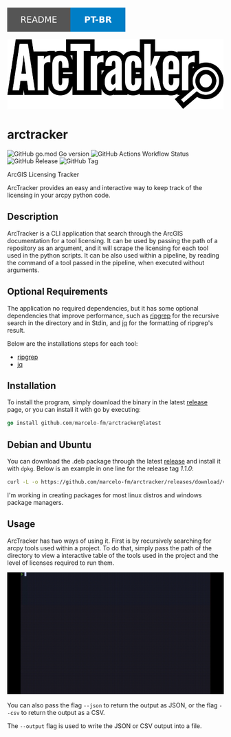 [![Readme PT-BR](/assets/readme-pt-br.svg)](/docs/readme/readme-pt-br.md)

![Logo](/assets/arctracker-logo.svg)

# arctracker

![GitHub go.mod Go version](https://img.shields.io/github/go-mod/go-version/marcelo-fm/arctracker?style=for-the-badge) ![GitHub Actions Workflow Status](https://img.shields.io/github/actions/workflow/status/marcelo-fm/arctracker/.github%2Fworkflows%2Fgo.yml?style=for-the-badge) ![GitHub Release](https://img.shields.io/github/v/release/marcelo-fm/arctracker?style=for-the-badge) ![GitHub Tag](https://img.shields.io/github/v/tag/marcelo-fm/arctracker?style=for-the-badge)

ArcGIS Licensing Tracker

ArcTracker provides an easy and interactive way to keep track of the licensing
in your arcpy python code.

## Description

ArcTracker is a CLI application that search through the ArcGIS documentation for
a tool licensing. It can be used by passing the path of a repository as an
argument, and it will scrape the licensing for each tool used in the python
scripts. It can be also used within a pipeline, by reading the command of a tool
passed in the pipeline, when executed without arguments.

## Optional Requirements

The application no required dependencies, but it has some optional dependencies that improve performance, such
as [ripgrep](https://github.com/BurntSushi/ripgrep) for the recursive search in
the directory and in Stdin, and [jq](https://github.com/jqlang/jq) for the
formatting of ripgrep's result.

Below are the installations steps for each tool:

- [ripgrep](https://github.com/BurntSushi/ripgrep?tab=readme-ov-file#installation)
- [jq](https://github.com/jqlang/jq?tab=readme-ov-file#installation)

## Installation

To install the program, simply download the binary in the latest
[release](https://github.com/marcelo-fm/arctracker/releases) page, or you can
install it with go by executing:

```go
go install github.com/marcelo-fm/arctracker@latest
```

## Debian and Ubuntu

You can download the .deb package through the latest [release](https://github.com/marcelo-fm/arctracker/releases)
and install it with `dpkg`. Below is an example in one line for the release tag _1.1.0_:

```bash
curl -L -o https://github.com/marcelo-fm/arctracker/releases/download/v1.1.0/arctracker_1.1.0-1_amd64.deb && sudo dpkg -i arctracker_1.1.0-1_amd64.deb
```

I'm working in creating packages for most linux distros and windows package managers.

## Usage

ArcTracker has two ways of using it. First is by recursively searching for arcpy tools used within a project. To do that, simply pass the path of the directory to view a interactive table of the tools used in the project and the level of licenses required to run them.

![ArcTracker Usage](/assets/arctracker.gif)

You can also pass the flag `--json` to return the output as JSON, or the flag `--csv` to return the output as a CSV.

The `--output` flag is used to write the JSON or CSV output into a file.
